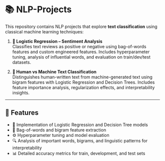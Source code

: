 # 📚 NLP-Projects

This repository contains NLP projects that explore **text classification** using classical machine learning techniques:

1. **📝 Logistic Regression – Sentiment Analysis**  
   Classifies text reviews as positive or negative using bag-of-words features and custom engineered features. Includes hyperparameter tuning, analysis of influential words, and evaluation on train/dev/test datasets.

2. **🤖 Human vs Machine Text Classification**  
   Distinguishes human-written text from machine-generated text using bigram features with Logistic Regression and Decision Trees. Includes feature importance analysis, regularization effects, and interpretability insights.

---

## 🔧 Features
- 🧠 Implementation of Logistic Regression and Decision Tree models  
- 📝 Bag-of-words and bigram feature extraction  
- ⚙️ Hyperparameter tuning and model evaluation  
- 🔍 Analysis of important words, bigrams, and linguistic patterns for interpretability  
- 📊 Detailed accuracy metrics for train, development, and test sets  
